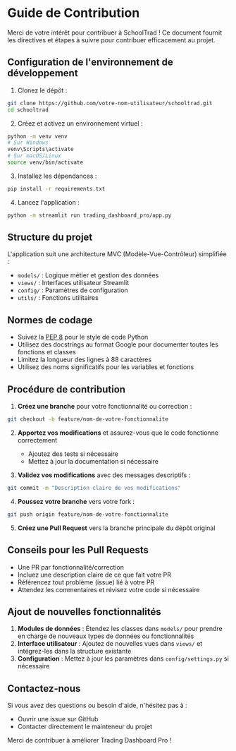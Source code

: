 # Guide de Contribution

Merci de votre intérêt pour contribuer à SchoolTrad ! Ce document fournit les directives et étapes à suivre pour contribuer efficacement au projet.

## Configuration de l'environnement de développement

1. Clonez le dépôt :
```bash
git clone https://github.com/votre-nom-utilisateur/schooltrad.git
cd schooltrad
```

2. Créez et activez un environnement virtuel :
```bash
python -m venv venv
# Sur Windows
venv\Scripts\activate
# Sur macOS/Linux
source venv/bin/activate
```

3. Installez les dépendances :
```bash
pip install -r requirements.txt
```

4. Lancez l'application :
```bash
python -m streamlit run trading_dashboard_pro/app.py
```

## Structure du projet

L'application suit une architecture MVC (Modèle-Vue-Contrôleur) simplifiée :

- `models/` : Logique métier et gestion des données
- `views/` : Interfaces utilisateur Streamlit
- `config/` : Paramètres de configuration
- `utils/` : Fonctions utilitaires

## Normes de codage

- Suivez la [PEP 8](https://www.python.org/dev/peps/pep-0008/) pour le style de code Python
- Utilisez des docstrings au format Google pour documenter toutes les fonctions et classes
- Limitez la longueur des lignes à 88 caractères
- Utilisez des noms significatifs pour les variables et fonctions

## Procédure de contribution

1. **Créez une branche** pour votre fonctionnalité ou correction :
```bash
git checkout -b feature/nom-de-votre-fonctionnalite
```

2. **Apportez vos modifications** et assurez-vous que le code fonctionne correctement
   - Ajoutez des tests si nécessaire
   - Mettez à jour la documentation si nécessaire

3. **Validez vos modifications** avec des messages descriptifs :
```bash
git commit -m "Description claire de vos modifications"
```

4. **Poussez votre branche** vers votre fork :
```bash
git push origin feature/nom-de-votre-fonctionnalite
```

5. **Créez une Pull Request** vers la branche principale du dépôt original

## Conseils pour les Pull Requests

- Une PR par fonctionnalité/correction
- Incluez une description claire de ce que fait votre PR
- Référencez tout problème (issue) lié à votre PR
- Attendez les commentaires et révisez votre code si nécessaire

## Ajout de nouvelles fonctionnalités

1. **Modules de données** : Étendez les classes dans `models/` pour prendre en charge de nouveaux types de données ou fonctionnalités
2. **Interface utilisateur** : Ajoutez de nouvelles vues dans `views/` et intégrez-les dans la structure existante
3. **Configuration** : Mettez à jour les paramètres dans `config/settings.py` si nécessaire

## Contactez-nous

Si vous avez des questions ou besoin d'aide, n'hésitez pas à :
- Ouvrir une issue sur GitHub
- Contacter directement le mainteneur du projet

Merci de contribuer à améliorer Trading Dashboard Pro !

